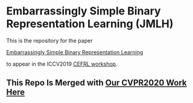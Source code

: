 # Embarrassingly Simple Binary Representation Learning (JMLH)
This is the repository for the paper

[Embarrassingly Simple Binary Representation Learning](http://openaccess.thecvf.com/content_ICCVW_2019/html/CEFRL/Shen_Embarrassingly_Simple_Binary_Representation_Learning_ICCVW_2019_paper.html)

to appear in the ICCV2019 [CEFRL workshop](http://www.ee.oulu.fi/~lili/CEFRLatICCV2019.html).

## This Repo Is Merged with [Our CVPR2020 Work Here](https://github.com/ymcidence/TBH)


